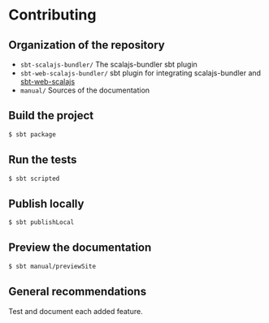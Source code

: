 Contributing
===========

## Organization of the repository

- `sbt-scalajs-bundler/` The scalajs-bundler sbt plugin
- `sbt-web-scalajs-bundler/` sbt plugin for integrating scalajs-bundler and
[sbt-web-scalajs](https://github.com/vmunier/sbt-web-scalajs)
- `manual/` Sources of the documentation

## Build the project

~~~ sh
$ sbt package
~~~

## Run the tests

~~~ sh
$ sbt scripted
~~~

## Publish locally

~~~ sh
$ sbt publishLocal
~~~

## Preview the documentation

~~~ sh
$ sbt manual/previewSite
~~~

## General recommendations

Test and document each added feature.